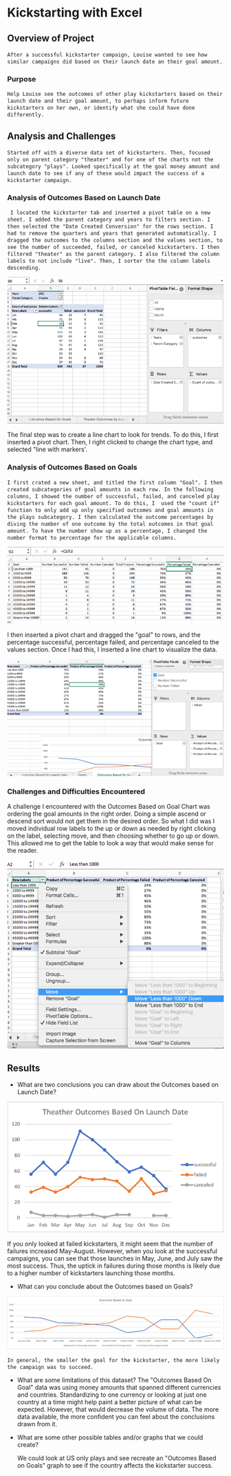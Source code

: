 # Kickstarting with Excel

## Overview of Project
	After a successful kickstarter campaign, Louise wanted to see how similar campaigns did based on their launch date an their goal amount. 

### Purpose
	Help Louise see the outcomes of other play kickstarters based on their launch date and their goal amount, to perhaps inform future kickstarters on her own, or identify what she could have done differently. 

## Analysis and Challenges
	Started off with a diverse data set of kickstarters. Then, focused only on parent category "theater" and for one of the charts not the subcategory "plays". Looked specifically at the goal money amount and launch date to see if any of these would impact the success of a kickstarter campaign. 

### Analysis of Outcomes Based on Launch Date

	 I located the kickstarter tab and inserted a pivot table on a new sheet. I added the parent category and years to filters section. I then selected the "Date Created Conversion" for the rows section. I had to remove the quarters and years that generated automatically. I dragged the outcomes to the columns section and the values section, to see the number of succeeded, failed, or canceled kickstarters. I then filtered "theater" as the parent category. I also filtered the column labels to not include "live". Then, I sorter the the column labels descending. 

![](screenshots/image_1.png)

The final step was to create a line chart to look for trends. To do this, I first inserted a pivot chart. Then, I right clicked to change the chart type, and selected "line with markers'.

### Analysis of Outcomes Based on Goals
	I first crated a new sheet, and titled the first column "Goal". I then created subcategories of goal amounts in each row. In the following columns, I showed the number of successful, failed, and canceled play kickstarters for each goal amount. To do this, I  used the "count if" function to only add up only specified outcomes and goal amounts in the plays subcategory. I then calculated the outcome percentages by diving the number of one outcome by the total outcomes in that goal amount. To have the number show up as a percentage, I changed the number format to percentage for the applicable columns.

![](screenshots/image_2.png)

I then inserted a pivot chart and dragged the "goal" to rows, and the percentage successful, percentage failed, and percentage canceled to the values section. Once I had this, I inserted a line chart to visualize the data. 

![](screenshots/image_3.png)

### Challenges and Difficulties Encountered
A challenge I encountered with the Outcomes Based on Goal Chart was ordering the goal amounts in the right order. Doing a simple ascend or descend sort would not get them in the desired order. So what I did was I moved individual row labels to the up or down as needed by right clicking on the label, selecting move, and then choosing whether to go up or down. This allowed me to get the table to look a way that would make sense for the reader.  

![](screenshots/image_4.png)

## Results

- What are two conclusions you can draw about the Outcomes based on Launch Date? 

![](resources/Theather_Outcomes_vs_Launch.png)
	
If you only looked at failed kickstarters, it might seem that the number of failures increased May-August. However, when you look at the successful campaigns, you can see that those launches in May, June, and July saw the most success. Thus, the uptick in failures during those months is likely due to a higher number of kickstarters launching those months.

- What can you conclude about the Outcomes based on Goals?

![](resources/Outcomes_vs_Goals.png)

	In general, the smaller the goal for the kickstarter, the more likely the campaign was to succeed. 

- What are some limitations of this dataset?
	The "Outcomes Based On Goal" data was using money amounts that spanned different currencies and countries. Standardizing to one currency or looking at just one country at a time might help paint a better picture of what can be expected. However, that would decrease the volume of data. The more data available, the more confident you can feel about the conclusions drawn from it. 

- What are some other possible tables and/or graphs that we could create?

	We could look at US only plays and see recreate an "Outcomes Based on Goals" graph to see if the country affects the kickstarter success.

